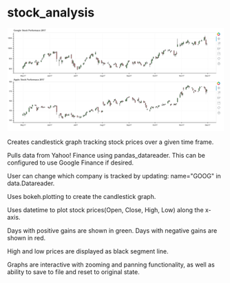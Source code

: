 # stock_analysis

![ScreenShot](stock_analysis_example.png)

Creates candlestick graph tracking stock prices over a given time frame.

Pulls data from Yahoo! Finance using pandas_datareader. This can be configured to use Google Finance if desired.

User can change which company is tracked by updating: name="GOOG" in data.Datareader.

Uses bokeh.plotting to create the candlestick graph.

Uses datetime to plot stock prices(Open, Close, High, Low) along the x-axis.

Days with positive gains are shown in green. Days with negative gains are shown in red.

High and low prices are displayed as black segment line.

Graphs are interactive with zooming and panning functionality, as well as ability to save to file and reset to original state.